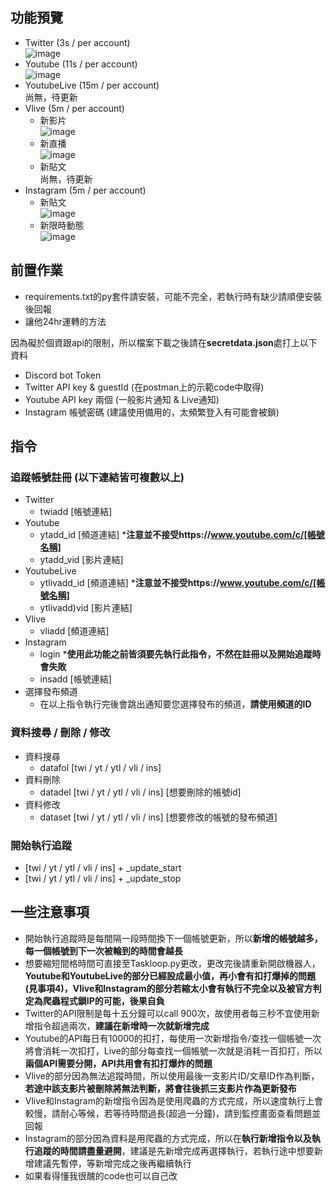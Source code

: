 ## 功能預覽
* Twitter (3s / per account)  
![image](https://cdn.discordapp.com/attachments/975334386935427122/992833846120808700/unknown.png)
* Youtube (11s / per account)  
![image](https://cdn.discordapp.com/attachments/975334386935427122/992834005256912997/unknown.png)
* YoutubeLive (15m / per account)  
尚無，待更新
* Vlive (5m / per account)
    - 新影片  
    ![image](https://cdn.discordapp.com/attachments/975334386935427122/992834352373321869/unknown.png)
    - 新直播  
    ![image](https://cdn.discordapp.com/attachments/975334386935427122/992834506585276556/unknown.png)
    - 新貼文  
    尚無，待更新
* Instagram (5m / per account)
    - 新貼文  
    ![image](https://cdn.discordapp.com/attachments/975334386935427122/992834787159060511/unknown.png)
    - 新限時動態  
    ![image](https://cdn.discordapp.com/attachments/975334386935427122/992835006646988950/unknown.png)

## 前置作業  
* requirements.txt的py套件請安裝，可能不完全，若執行時有缺少請順便安裝後回報
* 讓他24hr運轉的方法  

因為礙於個資跟api的限制，所以檔案下載之後請在**secretdata.json**處打上以下資料  
* Discord bot Token
* Twitter API key & guestId (在postman上的示範code中取得)
* Youtube API key 兩個 (一般影片通知 & Live通知)
* Instagram 帳號密碼 (建議使用備用的，太頻繁登入有可能會被鎖)

## 指令
### 追蹤帳號註冊 (以下連結皆可複數以上)
* Twitter
    - twiadd [帳號連結]
* Youtube
    - ytadd_id [頻道連結] ***注意並不接受https://www.youtube.com/c/[帳號名稱]**
    - ytadd_vid [影片連結]
* YoutubeLive
    - ytlivadd_id [頻道連結] ***注意並不接受https://www.youtube.com/c/[帳號名稱]**
    - ytlivadd)vid [影片連結]
* Vlive
    - vliadd [頻道連結]
* Instagram
    - login ***使用此功能之前皆須要先執行此指令，不然在註冊以及開始追蹤時會失敗**
    - insadd [帳號連結]
* 選擇發布頻道
    - 在以上指令執行完後會跳出通知要您選擇發布的頻道，**請使用頻道的ID**

### 資料搜尋 / 刪除 / 修改
* 資料搜尋
    - datafol [twi / yt / ytl / vli / ins]
* 資料刪除
    - datadel [twi / yt / ytl / vli / ins] [想要刪除的帳號id]
* 資料修改
    - dataset [twi / yt / ytl / vli / ins] [想要修改的帳號的發布頻道] 

### 開始執行追蹤
* [twi / yt / ytl / vli / ins] + _update_start
* [twi / yt / ytl / vli / ins] + _update_stop

## 一些注意事項
* 開始執行追蹤時是每間隔一段時間換下一個帳號更新，所以**新增的帳號越多，每一個帳號到下一次被輪到的時間會越長**
* 想要縮短間格時間可直接至Taskloop.py更改，更改完後請重新開啟機器人，**Youtube和YoutubeLive的部分已經設成最小值，再小會有扣打爆掉的問題(見事項4)，Vlive和Instagram的部分若縮太小會有執行不完全以及被官方判定為爬蟲程式鎖IP的可能，後果自負**
* Twitter的API限制是每十五分鐘可以call 900次，故使用者每三秒不宜使用新增指令超過兩次，**建議在新增時一次就新增完成**
* Youtube的API每日有10000的扣打，每使用一次新增指令/查找一個帳號一次將會消耗一次扣打，Live的部分每查找一個帳號一次就是消耗一百扣打，所以**兩個API需要分開，API共用會有扣打爆炸的問題**
* Vlive的部分因為無法追蹤時間，所以使用最後一支影片ID/文章ID作為判斷，**若途中該支影片被刪除將無法判斷，將會往後抓三支影片作為更新發布**
* Vlive和Instagram的新增指令因為是使用爬蟲的方式完成，所以速度執行上會較慢，請耐心等候，若等待時間過長(超過一分鐘)，請到監控畫面查看問題並回報
* Instagram的部分因為資料是用爬蟲的方式完成，所以在**執行新增指令以及執行追蹤的時間請盡量避開**，建議是先新增完成再選擇執行，若執行途中想要新增建議先暫停，等新增完成之後再繼續執行
* 如果看得懂我很醜的code也可以自己改
